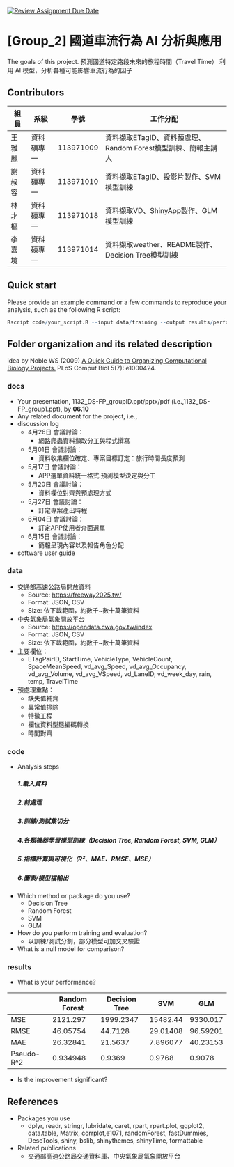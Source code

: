 [![Review Assignment Due Date](https://classroom.github.com/assets/deadline-readme-button-22041afd0340ce965d47ae6ef1cefeee28c7c493a6346c4f15d667ab976d596c.svg)](https://classroom.github.com/a/ZXf3Hbkv)
# [Group_2] 國道車流行為 AI 分析與應用
The goals of this project.
預測國道特定路段未來的旅程時間（Travel Time）
利用 AI 模型，分析各種可能影響車流行為的因子
## Contributors
|組員|系級|學號|工作分配|
|-|-|-|-|
|王雅麗|資科碩專一|113971009|資料擷取ETagID、資料預處理、Random Forest模型訓練、簡報主講人|
|謝叔容|資科碩專一|113971010|資料擷取ETagID、投影片製作、SVM模型訓練|
|林才樞|資科碩專一|113971018|資料擷取VD、ShinyApp製作、GLM模型訓練|
|李嘉境|資科碩專一|113971014|資料擷取weather、README製作、Decision Tree模型訓練|

## Quick start
Please provide an example command or a few commands to reproduce your analysis, such as the following R script:
```R
Rscript code/your_script.R --input data/training --output results/performance.tsv
```

## Folder organization and its related description
idea by Noble WS (2009) [A Quick Guide to Organizing Computational Biology Projects.](https://journals.plos.org/ploscompbiol/article?id=10.1371/journal.pcbi.1000424) PLoS Comput Biol 5(7): e1000424.

### docs
* Your presentation, 1132_DS-FP_groupID.ppt/pptx/pdf (i.e.,1132_DS-FP_group1.ppt), by **06.10**
* Any related document for the project, i.e.,
* discussion log
  * 4月26日 會議討論：
    * 網路爬蟲資料擷取分工與程式撰寫
  * 5月01日 會議討論：
    * 資料收集欄位確定、專案目標訂定：旅行時間長度預測
  * 5月17日 會議討論：
    * APP選單資料統一格式
    預測模型決定與分工
  * 5月20日 會議討論：
    * 資料欄位對齊與預處理方式
  * 5月27日 會議討論：
    * 訂定專案產出時程
  * 6月04日 會議討論：
    * 訂定APP使用者介面選單
  * 6月15日 會議討論：
    * 簡報呈現內容以及報告角色分配
* software user guide

### data
* 交通部高速公路局開放資料
  * Source: https://freeway2025.tw/
  * Format: JSON, CSV
  * Size: 依下載範圍，約數千~數十萬筆資料
* 中央氣象局氣象開放平台
  * Source: https://opendata.cwa.gov.tw/index
  * Format: JSON, CSV
  * Size: 依下載範圍，約數千~數十萬筆資料
* 主要欄位：
  * ETagPairID, StartTime, VehicleType, VehicleCount,
  SpaceMeanSpeed, vd_avg_Speed, vd_avg_Occupancy, vd_avg_Volume,
  vd_avg_VSpeed, vd_LaneID, vd_week_day, rain, temp, TravelTime
* 預處理重點：
  * 缺失值補齊
  * 異常值排除
  * 特徵工程
  * 欄位資料型態編碼轉換
  * 時間對齊

### code
* Analysis steps
  #####  1.載入資料
  #####  2.前處理
  #####  3.訓練/測試集切分
  #####  4.各類機器學習模型訓練（Decision Tree, Random Forest, SVM, GLM）
  #####  5.指標計算與可視化（R²、MAE、RMSE、MSE）
  #####  6.圖表/模型檔輸出
* Which method or package do you use?
  * Decision Tree
  * Random Forest
  * SVM
  * GLM
* How do you perform training and evaluation?
  * 以訓練/測試分割，部分模型可加交叉驗證
* What is a null model for comparison?

### results
* What is your performance?

||Random Forest|Decision Tree|SVM|GLM|
|-|-|-|-|-|
|MSE|2121.297|1999.2347|15482.44|9330.017|
|RMSE|46.05754|44.7128|29.01408|96.59201|
|MAE|26.32841|21.5637|7.896077|40.23153|
|Pseudo-R^2|0.934948|0.9369|0.9768|0.9078|

* Is the improvement significant?

## References
* Packages you use
  * dplyr, readr, stringr, lubridate, caret, rpart, rpart.plot, ggplot2, data.table, Matrix, corrplot,e1071, randomForest, fastDummies, DescTools, shiny, bslib, shinythemes, shinyTime, formattable
* Related publications
  * 交通部高速公路局交通資料庫、中央氣象局氣象開放平台
